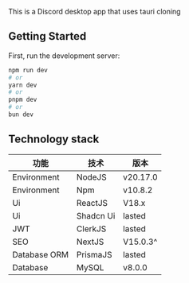 This is a Discord desktop app that uses tauri cloning

## Getting Started

First, run the development server:

```bash
npm run dev
# or
yarn dev
# or
pnpm dev
# or
bun dev
```

## Technology stack

| 功能         | 技术      | 版本     |
| ------------ | --------- | -------- |
| Environment  | NodeJS    | v20.17.0 |
| Environment  | Npm       | v10.8.2  |
| Ui           | ReactJS   | V18.x    |
| Ui           | Shadcn Ui | lasted   |
| JWT          | ClerkJS   | lasted   |
| SEO          | NextJS    | V15.0.3^ |
| Database ORM | PrismaJS  | lasted   |
| Database     | MySQL     | v8.0.0   |
